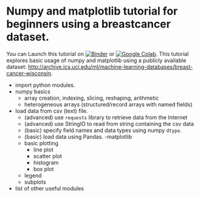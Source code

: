 # Numpy and matplotlib tutorial for beginners using a breastcancer dataset.
You can Launch this tutorial on [![Binder](https://mybinder.org/badge_logo.svg)](http://mybinder.org/v2/gh/subhacom/np_tut_breastcancer/master) or [![Google Colab](https://badgen.net/badge/Launch/on%20Google%20Colab/blue?icon=terminal)](https://colab.research.google.com/github/subhacom/np_tut_breastcancer/blob/master/Wisconsin_breast_cancer_data.ipynb).
This tutorial explores basic usage of numpy and matplotlib using a publicly available dataset: http://archive.ics.uci.edu/ml/machine-learning-databases/breast-cancer-wisconsin.
- import python modules.
- numpy basics
  - array creation, indexing, slicing, reshaping, arithmetic
  - heterogeneous arrays (structured/record arrays with named fields)
- load data from csv (text) file.
  - (advanced) use `requests` library to retrieve data from the Internet
  - (advanced) use StringIO to read from string containing the csv data
  - (basic) specify field names and data types using numpy `dtype`.
  - (basic) load data using Pandas.
-matplotlib
  - basic plotting
    - line plot
    - scatter plot
    - histogram
    - box plot
  - legend
  - subplots
- list of other useful modules  
